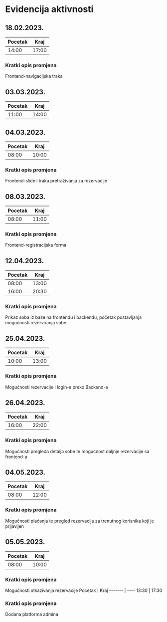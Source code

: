 # Evidencija aktivnosti
## 18.02.2023.
Pocetak | Kraj
------- | ----
14:00   | 17:00
### Kratki opis promjena
Frontend-navigacijska traka
## 03.03.2023.
Pocetak | Kraj
------- | ----
11:00  | 14:00
## 04.03.2023.
Pocetak | Kraj
------- | ----
08:00  | 10:00
### Kratki opis promjena
Frontend-slide i traka pretraživanja za rezervacije 
## 08.03.2023.
Pocetak | Kraj
------- | ----
08:00  | 11:00
### Kratki opis promjena
Frontend-registracijska forma
## 12.04.2023.
Pocetak | Kraj
------- | ----
08:00  | 13:00
16:00  |  20:30
### Kratki opis promjena
Prikaz soba iz baze na frontendu i backendu, početak postavljanja mogućnosti rezerviranja sobe
## 25.04.2023.
Pocetak | Kraj
------- | ----
10:00  | 13:00
### Kratki opis promjena
Mogućnosti rezervacije i login-a preko Backend-a
## 26.04.2023.
Pocetak | Kraj
------- | ----
16:00  | 22:00
### Kratki opis promjena
Mogućnosti pregleda detalja sobe te mogućnost daljnje rezervacije sa frontend-a
## 04.05.2023.
Pocetak | Kraj
------- | ----
08:00  | 12:00
### Kratki opis promjena
Mogućnosti plaćanja te pregled rezervacija za trenutnog korisnika koji je prijavljen
## 05.05.2023.
Pocetak | Kraj
------- | ----
08:00  | 10:00

### Kratki opis promjena
Mogućnosti otkazivanja rezervacije
Pocetak | Kraj
------- | ----
13:30  | 17:30
### Kratki opis promjena
Dodana platforma admina
